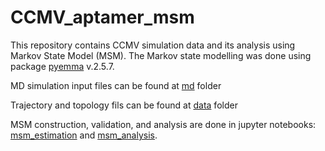# CCMV_aptamer_msm

This repository contains CCMV simulation data and its analysis using Markov State Model (MSM). The Markov state modelling was done using package [pyemma](http://www.emma-project.org/latest/) v.2.5.7. 

MD simulation input files can be found at [md](./md) folder

Trajectory and topology fils can be found at [data](./data) folder

MSM construction, validation, and analysis are done in jupyter notebooks: [msm_estimation](./msm_estimation.ipynb) and [msm_analysis](./msm_analysis.ipynb).

